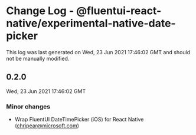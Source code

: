 # Change Log - @fluentui-react-native/experimental-native-date-picker

This log was last generated on Wed, 23 Jun 2021 17:46:02 GMT and should not be manually modified.

<!-- Start content -->

## 0.2.0

Wed, 23 Jun 2021 17:46:02 GMT

### Minor changes

- Wrap FluentUI DateTimePicker (iOS) for React Native (chripear@microsoft.com)
